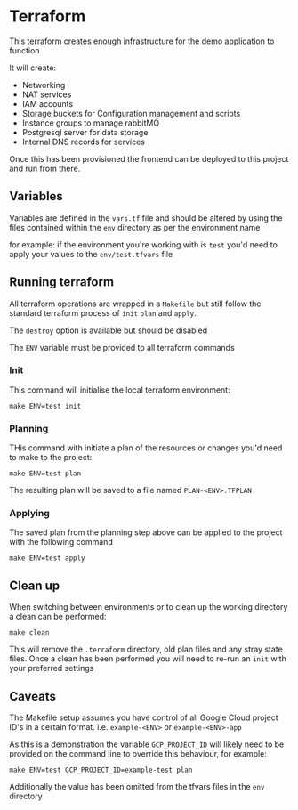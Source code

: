 # Terraform


This terraform creates enough infrastructure for the demo application to
function

It will create:

* Networking
* NAT services
* IAM accounts
* Storage buckets for Configuration management and scripts
* Instance groups to manage rabbitMQ 
* Postgresql server for data storage
* Internal DNS records for services


Once this has been provisioned the frontend can be deployed to this project and
run from there.



## Variables

Variables are defined in the `vars.tf` file and should be altered by using the
files contained within the `env` directory as per the environment name

for example:
if the environment you're working with is `test` you'd need to apply your
values to the `env/test.tfvars` file


## Running terraform

All terraform operations are wrapped in a `Makefile` but still follow the
standard terraform process of `init` `plan` and `apply`.

The `destroy` option is available but should be disabled 

The `ENV` variable must be provided to all terraform commands


### Init

This command will initialise the local terraform environment:

```
make ENV=test init
```


### Planning

THis command with initiate a plan of the resources or changes you'd need to
make to the project:

```
make ENV=test plan
```

The resulting plan will be saved to a file named `PLAN-<ENV>.TFPLAN`


### Applying

The saved plan from the planning step above can be applied to the project with
the following command


```
make ENV=test apply
```


## Clean up

When switching between environments or to clean up the working directory
a clean can be performed:

```
make clean
```

This will remove the `.terraform` directory, old plan files and any stray state
files.
Once a clean has been performed you will need to re-run an `init` with your
preferred settings


## Caveats

The Makefile setup assumes you have control of all Google Cloud project ID's in
a certain format. i.e. `example-<ENV>` or `example-<ENV>-app`

As this is a demonstration the variable `GCP_PROJECT_ID` will likely need to be
provided on the command line to override this behaviour, for example:

```
make ENV=test GCP_PROJECT_ID=example-test plan
```

Additionally the value has been omitted from the tfvars files in the `env`
directory
